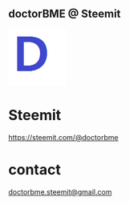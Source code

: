 ## doctorBME @ Steemit

![profile1](prof2.png)

# Steemit #

https://steemit.com/@doctorbme


# contact #

doctorbme.steemit@gmail.com
